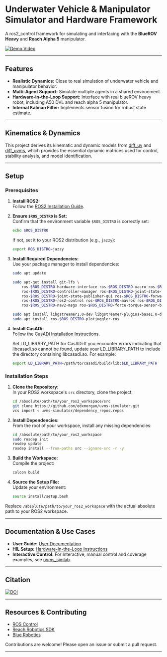 # Underwater Vehicle & Manipulator Simulator and Hardware Framework

A ros2_control framework for simulating and interfacing with the **BlueROV Heavy** and **Reach Alpha 5** manipulator.

[![Demo Video](http://img.youtube.com/vi/euiBjbILtgo/0.jpg)](http://www.youtube.com/watch?v=euiBjbILtgo "Demo Video")

---

## Features

- **Realistic Dynamics:** Close to real simulation of underwater vehicle and manipulator behavior.
- **Multi-Agent Support:** Simulate multiple agents in a shared environment.
- **Hardware-in-the-Loop Support:** Interface with real blueROV heavy robot, including A50 DVL and reach alpha 5 manipulator.
- **Internal Kalman Filter:** Implements sensor fusion for robust state estimate.

---
## Kinematics & Dynamics
This project derives its kinematic and dynamic models from [diff_uv](https://github.com/edxmorgan/diff_uv) and [diff_uvms](https://github.com/edxmorgan/diff_uvms), which provides the essential dynamic matrices used for control, stability analysis, and model identification.

---

## Setup

### Prerequisites

1. **Install ROS2:**  
   Follow the [ROS2 Installation Guide](https://docs.ros.org/en/jazzy/Installation/Ubuntu-Install-Debs.html).

2. **Ensure `$ROS_DISTRO` is Set:**  
   Confirm that the environment variable `$ROS_DISTRO` is correctly set:
   ```bash
   echo $ROS_DISTRO
   ```
   If not, set it to your ROS2 distribution (e.g., `jazzy`):
   ```bash
   export ROS_DISTRO=jazzy
   ```

3. **Install Required Dependencies:**  
   Use your package manager to install dependencies:
   ```bash
   sudo apt update
   ```
   ```bash
   sudo apt-get install git-lfs \
       ros-$ROS_DISTRO-hardware-interface ros-$ROS_DISTRO-xacro ros-$ROS_DISTRO-gpio-controllers\
       ros-$ROS_DISTRO-controller-manager ros-$ROS_DISTRO-joint-state-broadcaster \
       ros-$ROS_DISTRO-joint-state-publisher-gui ros-$ROS_DISTRO-forward-command-controller \
       ros-$ROS_DISTRO-ros2-control ros-$ROS_DISTRO-mavros ros-$ROS_DISTRO-mavros-msgs \
       ros-$ROS_DISTRO-nav2-msgs ros-$ROS_DISTRO-force-torque-sensor-broadcaster ros-$ROS_DISTRO-tf-transformations \
   ```
   ```bash
   sudo apt install libgstreamer1.0-dev libgstreamer-plugins-base1.0-dev
   sudo apt install ros-$ROS_DISTRO-plotjuggler-ros
   ```

5. **Install CasADi:**  
   Follow the [CasADi Installation Instructions](https://github.com/casadi/casadi/wiki/InstallationLinux).

   Set LD_LIBRARY_PATH for CasADi:If you encounter errors indicating that libcasadi.so cannot be found, update your LD_LIBRARY_PATH to include the directory containing libcasadi.so. For example:
   ```bash
   export LD_LIBRARY_PATH=/path/to/casadi/build/lib:$LD_LIBRARY_PATH
   ```

### Installation Steps

1. **Clone the Repository:**  
   In your ROS2 workspace's `src` directory, clone the project:
   ```bash
   cd /absolute/path/to/your_ros2_workspace/src
   git clone https://github.com/edxmorgan/uvms-simulator.git
   vcs import < uvms-simulator/dependency_repos.repos
   ```

2. **Install Dependencies:**  
   From the root of your workspace, install any missing dependencies:
   ```bash
   cd /absolute/path/to/your_ros2_workspace
   sudo rosdep init
   rosdep update
   rosdep install --from-paths src --ignore-src -r -y
   ```

3. **Build the Workspace:**  
   Compile the project:
   ```bash
   colcon build
   ```

4. **Source the Setup File:**  
   Update your environment:
   ```bash
   source install/setup.bash
   ```

Replace `/absolute/path/to/your_ros2_workspace` with the actual absolute path to your ROS2 workspace.

---

## Documentation & Use Cases

- **User Guide:** [User Documentation](doc/userdoc.rst)
- **HIL Setup:** [Hardware-in-the-Loop Instructions](doc/hil_setup.rst)
- **Interactive Control:** For Interactive, manual control and coverage examples, see [uvms_simlab](https://github.com/edxmorgan/uvms_simlab).

---

## Citation

[![DOI](https://zenodo.org/badge/DOI/10.5281/zenodo.15085171.svg)](https://doi.org/10.5281/zenodo.15085171)

---

## Resources & Contributing

- [ROS Control](https://control.ros.org/rolling/index.html)
- [Reach Robotics SDK](https://github.com/Reach-Robotics/reach_robotics_sdk/tree/master)
- [Blue Robotics](https://github.com/Bluerobotics)

Contributions are welcome! Please open an issue or submit a pull request.

---
